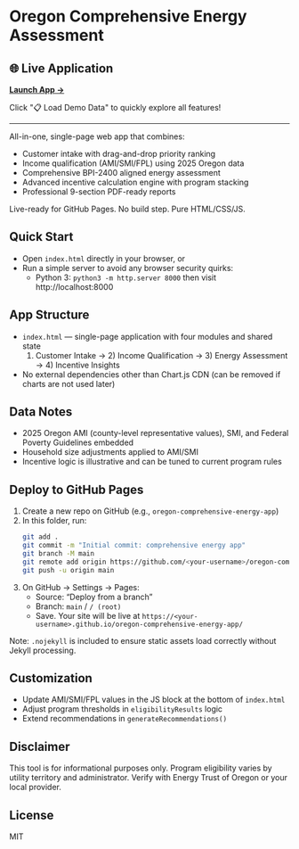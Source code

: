 # Oregon Comprehensive Energy Assessment

## 🌐 Live Application
**[Launch App →](https://kamrawr.github.io/oregon-comprehensive-energy-app/)**

Click "📋 Load Demo Data" to quickly explore all features!

---

All-in-one, single-page web app that combines:
- Customer intake with drag-and-drop priority ranking
- Income qualification (AMI/SMI/FPL) using 2025 Oregon data
- Comprehensive BPI-2400 aligned energy assessment
- Advanced incentive calculation engine with program stacking
- Professional 9-section PDF-ready reports

Live-ready for GitHub Pages. No build step. Pure HTML/CSS/JS.

## Quick Start
- Open `index.html` directly in your browser, or
- Run a simple server to avoid any browser security quirks:
  - Python 3: `python3 -m http.server 8000` then visit http://localhost:8000

## App Structure
- `index.html` — single-page application with four modules and shared state
  1) Customer Intake → 2) Income Qualification → 3) Energy Assessment → 4) Incentive Insights
- No external dependencies other than Chart.js CDN (can be removed if charts are not used later)

## Data Notes
- 2025 Oregon AMI (county-level representative values), SMI, and Federal Poverty Guidelines embedded
- Household size adjustments applied to AMI/SMI
- Incentive logic is illustrative and can be tuned to current program rules

## Deploy to GitHub Pages
1) Create a new repo on GitHub (e.g., `oregon-comprehensive-energy-app`)
2) In this folder, run:
   ```bash
   git add .
   git commit -m "Initial commit: comprehensive energy app"
   git branch -M main
   git remote add origin https://github.com/<your-username>/oregon-comprehensive-energy-app.git
   git push -u origin main
   ```
3) On GitHub → Settings → Pages:
   - Source: “Deploy from a branch”
   - Branch: `main` / `/ (root)`
   - Save. Your site will be live at `https://<your-username>.github.io/oregon-comprehensive-energy-app/`

Note: `.nojekyll` is included to ensure static assets load correctly without Jekyll processing.

## Customization
- Update AMI/SMI/FPL values in the JS block at the bottom of `index.html`
- Adjust program thresholds in `eligibilityResults` logic
- Extend recommendations in `generateRecommendations()`

## Disclaimer
This tool is for informational purposes only. Program eligibility varies by utility territory and administrator. Verify with Energy Trust of Oregon or your local provider.

## License
MIT
